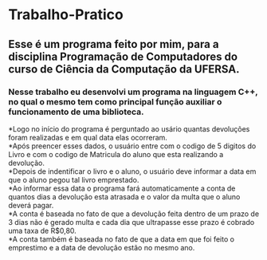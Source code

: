 # Trabalho-Pratico
## Esse é um programa feito por mim, para a disciplina Programação de Computadores do curso de Ciência da Computação da UFERSA.

### Nesse trabalho eu desenvolvi um programa na linguagem C++, no qual o mesmo tem como principal função auxiliar o funcionamento de uma biblioteca.

*Logo no início do programa é perguntado ao usário quantas devoluções foram realizadas e em qual data elas ocorreram. <br/>
*Após preencer esses dados, o usuário entre com o codigo de 5 digitos do Livro e com o codigo de Matricula do aluno que esta realizando a devolução.<br/>
*Depois de indentificar o livro e o aluno, o usuário deve informar a data em que o aluno pegou tal livro emprestado.<br/>
*Ao informar essa data o programa fará automaticamente a conta de quantos dias a devolução esta atrasada e o valor da multa que o aluno deverá pagar.<br/>
*A conta é baseada no fato de que a devolução feita dentro de um prazo de 3 dias não é gerado multa e cada dia que ultrapasse esse prazo é cobrado uma taxa de R$0,80.<br/>
*A conta também é baseada no fato de que a data em que foi feito o emprestimo e a data de devolução estão no mesmo ano.
